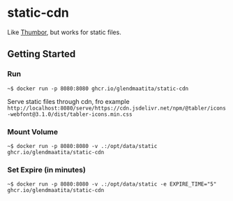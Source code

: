 # static-cdn

Like [Thumbor](https://www.thumbor.org/), but works for static files.

## Getting Started

### Run

```
~$ docker run -p 8080:8080 ghcr.io/glendmaatita/static-cdn 
```

Serve static files through cdn, fro example `http://localhost:8080/serve/https://cdn.jsdelivr.net/npm/@tabler/icons-webfont@3.1.0/dist/tabler-icons.min.css`

### Mount Volume

```
~$ docker run -p 8080:8080 -v .:/opt/data/static ghcr.io/glendmaatita/static-cdn 
```

### Set Expire (in minutes)

```
~$ docker run -p 8080:8080 -v .:/opt/data/static -e EXPIRE_TIME="5" ghcr.io/glendmaatita/static-cdn 
```